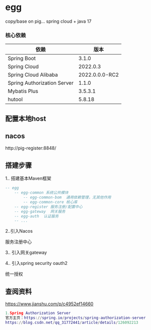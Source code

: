 # egg
copy/base on pig... spring cloud + java 17


### 核心依赖

| 依赖                   | 版本             |
| ---------------------- |----------------|
| Spring Boot            | 3.1.0          |
| Spring Cloud           | 2022.0.3       |
| Spring Cloud Alibaba   | 2022.0.0.0-RC2 |
| Spring Authorization Server | 1.1.0          |
| Mybatis Plus           | 3.5.3.1        |
| hutool                 | 5.8.18         |

## 配置本地host



## nacos


http://pig-register:8848/


## 搭建步骤
1.. 搭建基本Maven框架
```lua
-- egg
    -- egg-common 系统公共模块
        -- egg-common-bom  通用依赖管理，无其他作用
        -- egg-common-core 核心库
    -- egg-register 服务注册/配置中心
    -- egg-gateway  网关服务
    -- egg-auth  认证服务
    -- ...

```
2..引入Nacos

服务注册中心

3.. 引入网关gateway

4.. 引入spring security oauth2

统一授权


## 查阅资料
https://www.jianshu.com/p/c4952ef14660

```lua
1.Spring Authorization Server
官方主页：https://spring.io/projects/spring-authorization-server
https://blog.csdn.net/qq_31772441/article/details/126092213

```